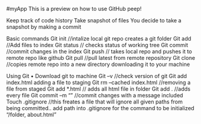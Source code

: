 #myApp
This is a preview on how to use GitHub peep!

Keep track of code history
Take snapshot of files
You decide to take a snapshot by making a commit

Basic commands
Git init //intalize local git repo creates a git folder
Git add <file> //Add files to index
Git status // checks status of working tree	
Git commit //commit changes in the index
Git push // takes local repo and pushes it to remote repo like github
Git pull //pull latest from remote repository 
Git clone //copies remote repo into a new directory downloading it to your machine

Using Git 
•	Download git to machine 
Git –v //check version of git
Git add index.html adding a file to staging
Git rm –cached  index.html //removing a file from staged
Git add *.html // adds all html file in folder
Git add . //adds every file
Git commit –m “” //commit changes with a message included
Touch .gitignore //this freates a file that will ignore all given paths from being committed.. add path into .gitignore for the command to be initialized “/folder,  about.html” 
